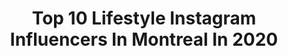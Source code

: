 ---
title: Top 10 Lifestyle Instagram Influencers In Montreal In 2020
description: >-
  Find top lifestyle Instagram influencers in Montreal in 2020. Most popular hashtags: #montreal #quebec #ootd.
platform: Instagram
hits: 86
text_top: Discover the most popular Instagram accounts on inBeat.
text_bottom: inBeat aggregates 86 Instagram influencers like this in Montreal, Canada for you to work with.
profiles:
  - username: "jessmegan"
    fullname: >-
      Jess
    bio: >-
      ⚐ Montreal | Lifestyle, Home Decor & Simple Moments Maman de la petite Céleste & amoureuse 🤍 ✎ jessmegan.info@gmail.com
    location: "Canada"
    followers: 72027
    engagement: 705
    commentsToLikes: 0.022135
    id: ck0w1u8p6l5x70i19qwdq8tqt
    verified: false
    hashtags: "#homesweethome, #mafiiille, #myhomesense, #ad"
  - username: "la.mouette"
    fullname: >-
      Florence
    bio: >-
      👒 Graphiste/Illustratrice freelance - @ateliermouette Blogueuse Lifestyle 🇫🇷 📍 Montréal 🇨🇦 Autiste 🍃 💌 hello@la-mouette.com 📸 @lamouette.instants
    location: "Canada"
    followers: 22778
    engagement: 564
    commentsToLikes: 0.041513
    id: ck55ptio1bcg80i11u9gk175z
    verified: false
    hashtags: "#embracingtheseasons, #homedecor, #wanderfolk, #ournaturedays"
  - username: "vanessa.anna"
    fullname: >-
      Vanessa Luttrell
    bio: >-
      montreal fashion + lifestyle 🌼🦋🤍🥧 💌 vanessa.luttrell@gmail.com
    location: "Canada"
    followers: 15304
    engagement: 808
    commentsToLikes: 0.077300
    id: ck0w4rrzb036i0i19s3yp8vlk
    verified: false
    hashtags: "#rqbabe, #nastygalsdoitbetter"
  - username: "leajplf"
    fullname: >-
      Léa Jplf
    bio: >-
      ↳ MODE, VOYAGES & LIFESTYLE 💛 - 📍 Montréal (🎓), Bruxelles et Paris - 💌 leajplfpro@gmail.com - 📹 YOUTUBE (19,1K🤍) / TIKTOK : leajplf
    location: "Canada"
    followers: 47520
    engagement: 569
    commentsToLikes: 0.007360
    id: ck6ubfq6c9avz0j71udkltm1m
    verified: false
    hashtags: "#lilufifteen, #cr, #montreal, #quebec"
  - username: "dayan.01_"
    fullname: >-
      Emdadul H Khan Dayan⚡️
    bio: >-
      •"অন্যের কথা না লাগিয়ে গাছ লাগান 🌳 • 20 | Lifestyle | Fashion | photography •Montreal 🇨🇦||🇧🇩•Dhaka (Snap: Ehkdayan) Subscribe 👇🏻(official account)
    location: "Canada"
    followers: 9060
    engagement: 1423
    commentsToLikes: 0.079571
    id: ckaozpj5rmu3h0i78unt3g1iu
    verified: false
    hashtags: "#dhakagram, #lightroom, #picoftheday, #dhaka"
  - username: "lejohnk"
    fullname: >-
      John-Kevin Lawson 🇹🇬
    bio: >-
      ▪️Organisateur d’événements ▪️Consultant en Marketing d’influence « Osez faire ce que les autres ne font pas » 📍Mtl 🇨🇦 Ps.23 ⛪️
    location: "Canada"
    followers: 10334
    engagement: 755
    commentsToLikes: 0.083194
    id: ck5cb2xgeemme0i1102ms64ga
    verified: false
    hashtags: "#photoshoot, #shoes, #goodlife, #marketing"
  - username: "typh.raymond"
    fullname: >-
      P H A N I E 🌿
    bio: >-
      Lifestyle | Foodie | Un brin écolo C'est moi qui se cache derrière @petitlaurierco ✌️ 📍Montréal
    location: "Canada"
    followers: 2210
    engagement: 1513
    commentsToLikes: 0.206793
    id: ck5hkm2utio580i11k3m3mwui
    verified: false
    hashtags: "#mangerlocal, #mtlfoodie, #zerodechetmontreal, #mtlblogging"
  - username: "abelaslife"
    fullname: >-
      ABELA’S LIFE.🕊🤍
    bio: >-
      ⬗ Bacc en droit, Maîtrise en droit UdeM ⠀ ⠀ ⠀& créatrice de contenu ⚐ Montreal ↠ Fashion, Food & Lifestyle
    location: "Canada"
    followers: 30713
    engagement: 245
    commentsToLikes: 0.125113
    id: ck5zmrplon3na0i1479y9ok0q
    verified: false
    hashtags: "#partenaire"
  - username: "demidiamandis"
    fullname: >-
      DEMI DIAMANDIS  |  STYLE INSPO
    bio: >-
      #fashion #beauty #lifestyle 💍SD pittsburgh | montreal @demi__makeup demitra.stappas@gmail.com
    location: "Canada"
    followers: 9794
    engagement: 513
    commentsToLikes: 0.062389
    id: ck137fbn8b8pe0i19a2455nzh
    verified: false
    hashtags: "#misslola, #30daysofoutfits, #americanstyle, #mlpartner"
  - username: "_curiozite_"
    fullname: >-
      Hanna🇭🇹
    bio: >-
      Natural Hair + Beauty +Lifestyle ✨Digital Creator 📍Montreal 📧 Curiozite@icould.com 🎬 YouTube video ⬇️
    location: "Canada"
    followers: 5333
    engagement: 821
    commentsToLikes: 0.049214
    id: ckaovd2j542j00i78991331ho
    verified: false
    hashtags: ""
---